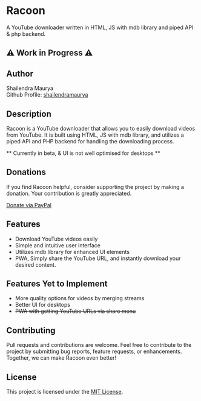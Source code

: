 # Racoon

A YouTube downloader written in HTML, JS with mdb library and piped API & php backend.

## ⚠️ Work in Progress ⚠️

## Author

Shailendra Maurya  
Github Profile: [shailendramaurya](https://github.com/shailendramaurya)

## Description

Racoon is a YouTube downloader that allows you to easily download videos from YouTube. It is built using HTML, JS with mdb library, and utilizes a piped API and PHP backend for handling the downloading process.

** Currently in beta, & UI is not well optimised for desktops **

## Donations

If you find Racoon helpful, consider supporting the project by making a donation. Your contribution is greatly appreciated.

[Donate via PayPal](https://paypal.me/shailenam)

## Features

- Download YouTube videos easily
- Simple and intuitive user interface
- Utilizes mdb library for enhanced UI elements
- PWA, Simply share the YouTube URL, and instantly download your desired content.

## Features Yet to Implement

- More quality options for videos by merging streams
- Better UI for desktops
- ~~PWA with getting YouTube URLs via share menu~~

## Contributing

Pull requests and contributions are welcome. Feel free to contribute to the project by submitting bug reports, feature requests, or enhancements. Together, we can make Racoon even better!

## License

This project is licensed under the [MIT License](LICENSE).
